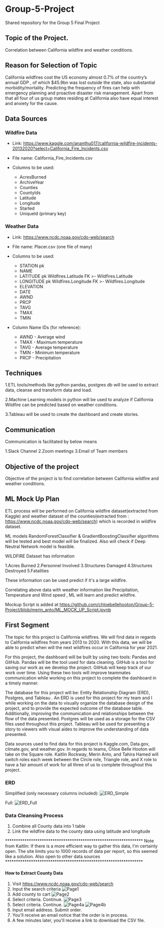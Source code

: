 # Group-5-Project
Shared repository for the Group 5 Final Project

## Topic of the Project.
Correlation between California wildfire and weather conditions.

## Reason for Selection of Topic

California wildfires cost the US economy almost 0.7% of the country’s annual GDP , of which $45.9bn was lost outside the state, also substantial morbidity/mortality.
Predicting the frequency of fires can help with emergency planning and proactive disaster risk management.
Apart from that all four of us group mates residing at California also have equal interest and anxiety for the cause.

## Data Sources

### Wildfire Data

- Link: https://www.kaggle.com/ananthu017/california-wildfire-incidents-20132020?select=California_Fire_Incidents.csv

- File name: California_Fire_Incidents.csv

- Columns to be used:
  - AcresBurned
  - ArchiveYear
  - Counties
  - CountyIds
  - Latitude
  - Longitude
  - Started
  - UniqueId (primary key)

### Weather Data

- Link: https://www.ncdc.noaa.gov/cdo-web/search

- File name: Placer.csv (one file of many)

- Columns to be used:
  - STATION pk
  - NAME
  - LATITUDE pk Wildfires.Latitude FK >- Wildfires.Latitude
  - LONGITUDE pk Wildfires.Longitude FK >- Wildfires.Longitude
  - ELEVATION
  - DATE
  - AWND
  - PRCP
  - TAVG
  - TMAX
  - TMIN

- Column Name IDs (for reference):
  - AWND - Average wind
  - TMAX - Maximum temperature
  - TAVG - Average temperature
  - TMIN - Minimum temperature
  - PRCP - Precipitation

## Techniques

1.ETL tools/methods like python pandas, postgres db will be used to extract data, cleanse and transform data and load.

2.Machine Learning models in python will be used to analyze if California Wildfire can be predicted based on weather conditions.

3.Tableau will be used to create the dashboard and create stories.

## Communication

Communication is facilitated by below means

1.Slack Channel
2.Zoom meetings
3.Email of Team members

## Objective of the project
Objective of the project is to find correlation between California wildfire and weather conditions.

## ML Mock Up Plan

ETL process will be performed on California wildfire dataset(extracted from Kaggle) and weather dataset of the counties(extracted from : https://www.ncdc.noaa.gov/cdo-web/search)  which is recorded in wildfire dataset.

ML models RandomForestClassifier & GradientBoostingClassifier algorithms will be tested and best model will be finalized.
Also will check if  Deep Neutral Network model is feasible.

WILDFIRE Dataset has information 

1.Acres Burned
2.Personnel Involved
3.Structures Damaged
4.Structures Destroyed
5.Fatalities

These information can be used predict if it's a large wildfire.

Correlating above data with weather information like Precipitation, Temperature and Wind speed , ML will learn and predict wildfire.

Mockup Script is added at https://github.com/chloebellehooton/Group-5-Project/blob/merin_anto/ML_MOCK_UP_Script.ipynb

## First Segment

The topic for this project is California wildfires. We will find data in regards to California wildfires from years 2013 to 2020. With this data, we will be able to predict when will the next wildfires occur in California for year 2021.

For this project, the dashboard will be built by using two tools: Pandas and GitHub. Pandas will be the tool used for data cleaning. GitHub is a tool for saving our work as we develop the project. GitHub will keep track of our work over time. Using these two tools will improve teammates communication while working on this project to complete the dashboard in a timely manner.  

The database for this project will be: Entity Relationship Diagram (ERD), Postgres, and Tableau . An ERD is used for this project for my team and I while working on the data to visually organize the database design of the project, and to provide the expected outcome of the database table. Additionally, improving the communication and relationships between the flow of the data presented. Postgres will be used as  a storage for the CSV files used throughout this project. Tableau will be used for presenting a story to viewers with visual aides to improve the understanding of data presented. 

Data sources used to find data for this project is Kaggle.com, Data.gov, climate.gov, and weather.gov. In regards to teams, Chloe Belle Hooton will take on the Square role. Kaitlin Rockway, Merin Anto, and Tahira Hamed will switch roles each week between the Circle role, Triangle role, and X role to have a fair amount of work for all three of us to complete throughout this project. 

### ERD

Simplified (only necessary columns included):
![ERD_Simple](https://github.com/chloebellehooton/Group-5-Project/blob/krockway/Images/ERD_Simple.png)

Full:
![ERD_Full](https://github.com/chloebellehooton/Group-5-Project/blob/krockway/Images/ERD_Full.png)

### Data Cleansing Process
1. Combine all County data into 1 table
2. Link the wildfire data to the county data using latitude and longitude

**************************************************************** Note from Kaitlin: If there is a more efficient way to gather this data, I'm certainly open. The site limits you to 1000 records of data per report, so this seemed like a solution. Also open to other data sources ****************************************************************

#### How to Extract County Data

1. Visit https://www.ncdc.noaa.gov/cdo-web/search
2. Input the search criteria
![Page1](https://github.com/chloebellehooton/Group-5-Project/blob/krockway/Reference_DownloadCountyData/Page1.png)
3. Add county to cart
![Page2](https://github.com/chloebellehooton/Group-5-Project/blob/krockway/Reference_DownloadCountyData/Page2.png)
4. Select criteria. Continue.
![Page3](https://github.com/chloebellehooton/Group-5-Project/blob/krockway/Reference_DownloadCountyData/Page3.png)
5. Select criteria. Continue.
![Page4a](https://github.com/chloebellehooton/Group-5-Project/blob/krockway/Reference_DownloadCountyData/Page4a.png)
![Page4b](https://github.com/chloebellehooton/Group-5-Project/blob/krockway/Reference_DownloadCountyData/Page4b.png)
6. Input email address. Submit order.
7. You'll receive an email notice that the order is in process.
8. A few minutes later, you'll receive a link to download the CSV file.
